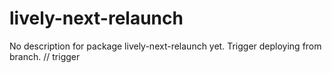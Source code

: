 # lively-next-relaunch

No description for package lively-next-relaunch yet.
Trigger deploying from branch. // trigger
